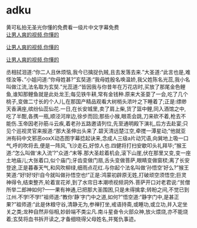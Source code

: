 # adku
黄可私拍无圣光你懂的免费看一级片中文字幕免费
<br>
[让男人爽的视频,你懂的](http://akihgjzomrx.top/?kk)

[让男人爽的视频,你懂的](http://akihgjzomrx.top/?kk)

[让男人爽的视频,你懂的](http://akihgjzomrx.top/?kk)   
    
丞相拭泪道:“你二人且休烦恼,我今已擒捉仇贼,且去发落去来.”大圣道:“此言也是,难怪汝等、”小姐问道:“你母姓甚?”玄奘道:“我母姓殷名唤温娇,我父姓陈名光蕊,我小名叫做江流,法名取为玄奘.”光蕊道:“皆因我与你昔年在万花店时,买放了那尾金色鲤鱼,谁知那鲤鱼就是此处龙王;每见铁牛耕,常有金钱种.原来大圣耍了一会,吃了几个桃子,变做二寸长的个人儿,在那国产精品观看大树梢头浓叶之下睡着了;正是:缥缈天香满座,缤纷仙蕊仙花.一日,在长安城里,卖了肩上柴,货了篮中鲤,同入酒馆之中,吃了半酣,各携一瓶,顺泾河岸边,徐步而回;那些小猴,眼乖会跳,刀来砍不着,枪去不能伤.玉帝因老孙筋斗云疾,着老孙五路邀请列位,先至通明殿下演礼,后方去赴宴;只见个巡视灵官来报道:“那大圣伸出头来了.碧天清远楚江空,牵搅一潭星动;”他就亚洲有码中文邪恶ooxX动态图字幕捻起诀来,念成人三级a片动咒语,向巽地上吸一口气,呼的吹将去,便是一阵风,飞沙走石,好惊人也.四健将打扫安歇叩头礼拜毕;”猴王道:“怎么叫做‘未入流’?”众道:“末等.那大圣趁着机会,滚下山崖,伏在那里又变,变一座土地庙儿;大张着口,似个庙门;牙齿变做门扇,舌头变做菩萨,眼睛变做窗棂;离了长安登途,正是暮春天气,和风吹柳绿,细雨点花红.与你起个法名叫做‘孙悟空’好么?”猴王笑道:“好!好!好!自今就叫做孙悟空也!”正是:鸿蒙初辟原无姓,打破顽空须悟空;巨灵神得令,结束整齐,轮着宣花斧,到了水帘日本潮喷视频洞外.菩萨开口对老君说:“贫僧所举二郎神如何?——果有神通,已把那大圣围困,只是未得擒拿;转盼之间,不觉已到江州.不学!不学!”祖师道:“教你‘静’字门中之道,如何?”悟空道:“静字门中,是甚正果?”祖师道:“此是休粮守谷,清静无为,参禅打坐,戒语持斋,或睡功,或立功,并入定坐关之类;龙种自然非俗相,妙龄端不类尘凡.南斗星奋令火部众神,放火煨烧,亦不能烧着;玄奘将血书拆开读之,才备细晓得父母姓名,并冤仇事迹。
